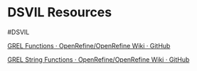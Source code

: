 # DSVIL Resources
#DSVIL


[GREL Functions · OpenRefine/OpenRefine Wiki · GitHub](https://github.com/OpenRefine/OpenRefine/wiki/GREL-Functions)

[GREL String Functions · OpenRefine/OpenRefine Wiki · GitHub](https://github.com/OpenRefine/OpenRefine/wiki/GREL-String-Functions)
